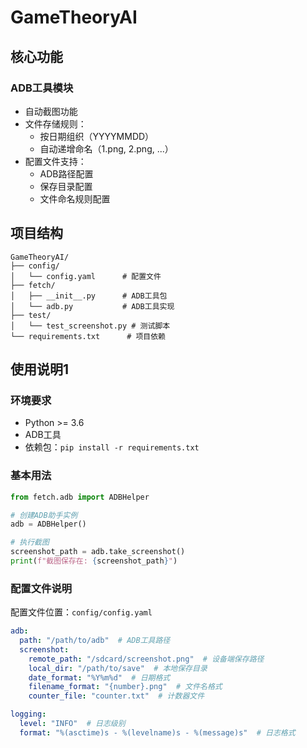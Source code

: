 # GameTheoryAI

## 核心功能

### ADB工具模块
- 自动截图功能
- 文件存储规则：
  - 按日期组织（YYYYMMDD）
  - 自动递增命名（1.png, 2.png, ...）
- 配置文件支持：
  - ADB路径配置
  - 保存目录配置
  - 文件命名规则配置

## 项目结构
```
GameTheoryAI/
├── config/
│   └── config.yaml      # 配置文件
├── fetch/
│   ├── __init__.py      # ADB工具包
│   └── adb.py           # ADB工具实现
├── test/
│   └── test_screenshot.py # 测试脚本
└── requirements.txt      # 项目依赖
```

## 使用说明1

### 环境要求
- Python >= 3.6
- ADB工具
- 依赖包：`pip install -r requirements.txt`

### 基本用法
```python
from fetch.adb import ADBHelper

# 创建ADB助手实例
adb = ADBHelper()

# 执行截图
screenshot_path = adb.take_screenshot()
print(f"截图保存在: {screenshot_path}")
```

### 配置文件说明
配置文件位置：`config/config.yaml`
```yaml
adb:
  path: "/path/to/adb"  # ADB工具路径
  screenshot:
    remote_path: "/sdcard/screenshot.png"  # 设备端保存路径
    local_dir: "/path/to/save"  # 本地保存目录
    date_format: "%Y%m%d"  # 日期格式
    filename_format: "{number}.png"  # 文件名格式
    counter_file: "counter.txt"  # 计数器文件

logging:
  level: "INFO"  # 日志级别
  format: "%(asctime)s - %(levelname)s - %(message)s"  # 日志格式
```
